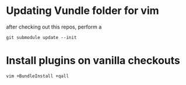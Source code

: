 # Updating Vundle folder for vim

after checking out this repos, perform a

```
git submodule update --init
```

# Install plugins on vanilla checkouts

```
vim +BundleInstall +qall
```
